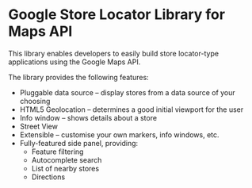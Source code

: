 Google Store Locator Library for Maps API
=========================================

This library enables developers to easily build store locator-type applications using the Google Maps API.

The library provides the following features:

- Pluggable data source – display stores from a data source of your choosing
- HTML5 Geolocation – determines a good initial viewport for the user
- Info window – shows details about a store
- Street View
- Extensible – customise your own markers, info windows, etc.
- Fully-featured side panel, providing:
  + Feature filtering
  + Autocomplete search
  + List of nearby stores
  + Directions

